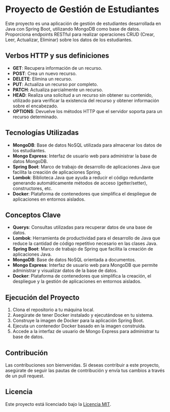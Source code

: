 # Proyecto de Gestión de Estudiantes

Este proyecto es una aplicación de gestión de estudiantes desarrollada en Java con Spring Boot, utilizando MongoDB como base de datos. Proporciona endpoints RESTful para realizar operaciones CRUD (Crear, Leer, Actualizar, Eliminar) sobre los datos de los estudiantes.

## Verbos HTTP y sus definiciones

- **GET**: Recupera información de un recurso.
- **POST**: Crea un nuevo recurso.
- **DELETE**: Elimina un recurso.
- **PUT**: Actualiza un recurso por completo.
- **PATCH**: Actualiza parcialmente un recurso.
- **HEAD**: Realiza una solicitud a un recurso sin obtener su contenido, utilizado para verificar la existencia del recurso y obtener información sobre el encabezado.
- **OPTIONS**: Devuelve los métodos HTTP que el servidor soporta para un recurso determinado.

## Tecnologías Utilizadas

- **MongoDB**: Base de datos NoSQL utilizada para almacenar los datos de los estudiantes.
- **Mongo Express**: Interfaz de usuario web para administrar la base de datos MongoDB.
- **Spring Boot**: Marco de trabajo de desarrollo de aplicaciones Java que facilita la creación de aplicaciones Spring.
- **Lombok**: Biblioteca Java que ayuda a reducir el código redundante generando automáticamente métodos de acceso (getter/setter), constructores, etc.
- **Docker**: Plataforma de contenedores que simplifica el despliegue de aplicaciones en entornos aislados.

## Conceptos Clave

- **Querys**: Consultas utilizadas para recuperar datos de una base de datos.
- **Lombok**: Herramienta de productividad para el desarrollo de Java que reduce la cantidad de código repetitivo necesario en las clases Java.
- **Spring Boot**: Marco de trabajo de Spring que facilita la creación de aplicaciones Java.
- **MongoDB**: Base de datos NoSQL orientada a documentos.
- **Mongo Express**: Interfaz de usuario web para MongoDB que permite administrar y visualizar datos de la base de datos.
- **Docker**: Plataforma de contenedores que simplifica la creación, el despliegue y la gestión de aplicaciones en entornos aislados.

## Ejecución del Proyecto

1. Clona el repositorio a tu máquina local.
2. Asegúrate de tener Docker instalado y ejecutándose en tu sistema.
3. Construye la imagen de Docker para la aplicación Spring Boot.
4. Ejecuta un contenedor Docker basado en la imagen construida.
5. Accede a la interfaz de usuario de Mongo Express para administrar tu base de datos.

## Contribución

Las contribuciones son bienvenidas. Si deseas contribuir a este proyecto, asegúrate de seguir las pautas de contribución y envía tus cambios a través de un pull request.

## Licencia

Este proyecto está licenciado bajo la [Licencia MIT](LICENSE).
